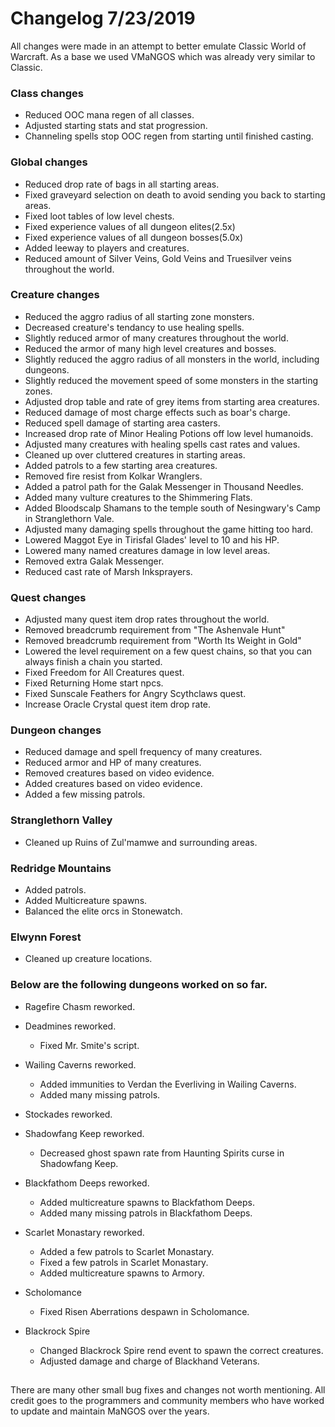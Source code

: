 # Changelog 7/23/2019

All changes were made in an attempt to better emulate Classic World of Warcraft.
As a base we used VMaNGOS which was already very similar to Classic.

### Class changes

* Reduced OOC mana regen of all classes.
* Adjusted starting stats and stat progression.
* Channeling spells stop OOC regen from starting until finished casting.

### Global changes

* Reduced drop rate of bags in all starting areas.
* Fixed graveyard selection on death to avoid sending you back to starting areas.
* Fixed loot tables of low level chests.
* Fixed experience values of all dungeon elites(2.5x)
* Fixed experience values of all dungeon bosses(5.0x)
* Added leeway to players and creatures.
* Reduced amount of Silver Veins, Gold Veins and Truesilver veins throughout the world.

### Creature changes

* Reduced the aggro radius of all starting zone monsters.
* Decreased creature's tendancy to use healing spells.
* Slightly reduced armor of many creatures throughout the world.
* Reduced the armor of many high level creatures and bosses.
* Slightly reduced the aggro radius of all monsters in the world, including dungeons.
* Slightly reduced the movement speed of some monsters in the starting zones.
* Adjusted drop table and rate of grey items from starting area creatures.
* Reduced damage of most charge effects such as boar's charge.
* Reduced spell damage of starting area casters.
* Increased drop rate of Minor Healing Potions off low level humanoids.
* Adjusted many creatures with healing spells cast rates and values.
* Cleaned up over cluttered creatures in starting areas.
* Added patrols to a few starting area creatures.
* Removed fire resist from Kolkar Wranglers.
* Added a patrol path for the Galak Messenger in Thousand Needles.
* Added many vulture creatures to the Shimmering Flats.
* Added Bloodscalp Shamans to the temple south of Nesingwary's Camp in Stranglethorn Vale.
* Adjusted many damaging spells throughout the game hitting too hard.
* Lowered Maggot Eye in Tirisfal Glades' level to 10 and his HP.
* Lowered many named creatures damage in low level areas.
* Removed extra Galak Messenger.
* Reduced cast rate of Marsh Inksprayers.

### Quest changes

* Adjusted many quest item drop rates throughout the world.
* Removed breadcrumb requirement from "The Ashenvale Hunt"
* Removed breadcrumb requirement from "Worth Its Weight in Gold"
* Lowered the level requirement on a few quest chains, so that you can always finish a chain you started.
* Fixed Freedom for All Creatures quest.
* Fixed Returning Home start npcs.
* Fixed Sunscale Feathers for Angry Scythclaws quest.
* Increase Oracle Crystal quest item drop rate.

### Dungeon changes

* Reduced damage and spell frequency of many creatures.
* Reduced armor and HP of many creatures.
* Removed creatures based on video evidence.
* Added creatures based on video evidence.
* Added a few missing patrols.

### Stranglethorn Valley

* Cleaned up Ruins of Zul'mamwe and surrounding areas.

### Redridge Mountains

* Added patrols.
* Added Multicreature spawns.
* Balanced the elite orcs in Stonewatch.

### Elwynn Forest

* Cleaned up creature locations.


### Below are the following dungeons worked on so far.

* Ragefire Chasm reworked.
* Deadmines reworked.
	* Fixed Mr. Smite's script.

* Wailing Caverns reworked.
	* Added immunities to Verdan the Everliving in Wailing Caverns.
	* Added many missing patrols.

* Stockades reworked.

* Shadowfang Keep reworked.
	* Decreased ghost spawn rate from Haunting Spirits curse in Shadowfang Keep.

* Blackfathom Deeps reworked.
	* Added multicreature spawns to Blackfathom Deeps.
	* Added many missing patrols in Blackfathom Deeps.

* Scarlet Monastary reworked.
	* Added a few patrols to Scarlet Monastary.
	* Fixed a few patrols in Scarlet Monastary.
	* Added multicreature spawns to Armory.

* Scholomance
	* Fixed Risen Aberrations despawn in Scholomance.

* Blackrock Spire
	* Changed Blackrock Spire rend event to spawn the correct creatures.
	* Adjusted damage and charge of Blackhand Veterans.
##

There are many other small bug fixes and changes not worth mentioning.
All credit goes to the programmers and community members who have worked to update and maintain MaNGOS over the years.

